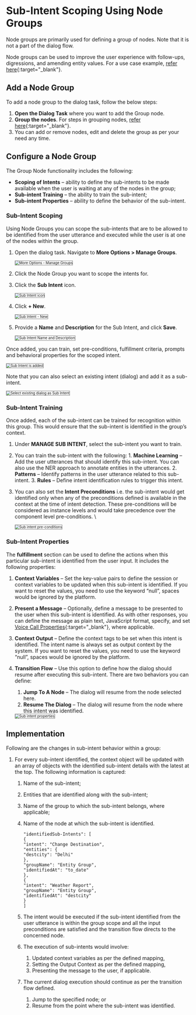 # Sub-Intent Scoping Using Node Groups

Node groups are primarily used for defining a group of nodes. Note that it is not a part of the dialog flow.

Node groups can be used to improve the user experience with follow-ups, digressions, and amending entity values. For a use case example, [refer here](../../../../../how-tos/build-a-banking-assistant/deploy-the-assistant/intent-scoping-using-group-node){:target="_blank"}.


## Add a Node Group

To add a node group to the dialog task, follow the below steps:

1. **Open the Dialog Task** where you want to add the Group node.
2. **Group the nodes**. For steps in grouping nodes, [refer here](../../using-the-dialog-builder-tool/#node-groups){:target="_blank"}.
3. You can add or remove nodes, edit and delete the group as per your need any time.


## Configure a Node Group

The Group Node functionality includes the following:

* **Scoping of Intents** – ability to define the sub-intents to be made available when the user is waiting at any of the nodes in the group;
* **Sub-intent Training** – the ability to train the sub-intent;
* **Sub-intent Properties** – ability to define the behavior of the sub-intent.


### Sub-Intent Scoping

Using Node Groups you can scope the sub-intents that are to be allowed to be identified from the user utterance and executed while the user is at one of the nodes within the group.

1. Open the dialog task. Navigate to **More Options >  Manage Groups**.

    <img src="../images/using-dialog-builder-manage-groups.png" alt="More Options -  Manage Groups" title="More Options -  Manage Groups" style="border:1px solid gray; zoom:70%;">

2. Click the Node Group you want to scope the intents for.
3. Click the **Sub Intent** icon.

    <img src="../images/sub-intent-scoping-click-sub-intent.png" alt="Sub Intent icon" title="Sub Intent icon" style="border:1px solid gray; zoom:70%;">

4. Click **+ New**.

    <img src="../images/sub-intent-scoping-new.png" alt="Sub Intent - New" title="Sub Intent - New" style="border:1px solid gray; zoom:70%;">

5. Provide a **Name** and **Description** for the Sub Intent, and click **Save**.

    <img src="../images/sub-intent-scoping-sub-intent-name-description.png" alt="Sub Intent Name and Description" title="Sub Intent Name and Description" style="border:1px solid gray; zoom:70%;">


Once added, you can train, set pre-conditions, fulfillment criteria, prompts and behavioral properties for the scoped intent.

<img src="../images/sub-intent-scoping-train-the-sub-intent.gif" alt="Sub Intent is added" title="Sub Intent is added" style="border:1px solid gray; zoom:70%;">

Note that you can also select an existing intent (dialog) and add it as a sub-intent.

<img src="../images/sub-intent-scoping-add-existing-intent.png" alt="Select existing dialog as Sub Intent" title="Selecting existing dialog as Sub Intent" style="border:1px solid gray; zoom:70%;">

### Sub-Intent Training

Once added, each of the sub-intent can be trained for recognition within this group. This would ensure that the sub-intent is identified in the group’s context.

1. Under **MANAGE SUB INTENT**, select the sub-intent you want to train.
2. You can train the sub-intent with the following:
        1. **Machine Learning** – Add the user utterances that should identify this sub-intent. You can also use the NER approach to annotate entities in the utterances.
        2. **Patterns** – Identify patterns in the user utterance related to this sub-intent.
        3. **Rules** – Define intent identification rules to trigger this intent.

3. You can also set the **Intent Preconditions** i.e. the sub-intent would get identified only when any of the preconditions defined is available in the context at the time of intent detection. These pre-conditions will be considered as instance levels and would take precedence over the component level pre-conditions. \

    <img src="../images/sub-intent-scoping-pre-conditions.png" alt="Sub intent pre-conditions" title="Sub intent pre-conditions" style="border:1px solid gray; zoom:70%;">


###  Sub-Intent Properties

The **fulfillment** section can be used to define the actions when this particular sub-intent is identified from the user input. It includes the following properties:

1. **Context Variables** – Set the key-value pairs to define the session or context variables to be updated when this sub-intent is identified. If you want to reset the values, you need to use the keyword “null”, spaces would be ignored by the platform.
2. **Present a Message** – Optionally, define a message to be presented to the user when this sub-intent is identified. As with other responses, you can define the message as plain text, JavaScript format, specify, and set [Voice Call Properties](../../node-types/voice-call-properties/){:target="_blank"}, where applicable.
3. **Context Output** – Define the context tags to be set when this intent is identified. The intent name is always set as output context by the system. If you want to reset the values, you need to use the keyword “null”, spaces would be ignored by the platform.
4. **Transition Flow** – Use this option to define how the dialog should resume after executing this sub-intent. There are two behaviors you can define:
    1. **Jump To A Node** – The dialog will resume from the node selected here.
    2. **Resume The Dialog** – The dialog will resume from the node where this intent was identified.

    <img src="../images/sub-intent-scoping-sub-intent-properties.png" alt="Sub intent properties" title="Sub intent properties" style="border:1px solid gray; zoom:70%;">


## Implementation

Following are the changes in sub-intent behavior within a group:

1. For every sub-intent identified, the context object will be updated with an array of objects with the identified sub-intent details with the latest at the top. The following information is captured:
    1. Name of the sub-intent;
    2. Entities that are identified along with the sub-intent;
    3. Name of the group to which the sub-intent belongs, where applicable;
    4. Name of the node at which the sub-intent is identified.

        ```
        "identifiedSub-Intents": [
        {
        "intent": "Change Destination",
        "entities": {
        "destcity": "Delhi"
        },
        "groupName": "Entity Group",
        "identifiedAt": "to_date"
        },
        {
        "intent": "Weather Report",
        "groupName": "Entity Group",
        "identifiedAt": "destcity"
        }
        ]
        ```

    5. The intent would be executed if the sub-intent identified from the user utterance is within the group scope and all the input preconditions are satisfied and the transition flow directs to the concerned node.
    6. The execution of sub-intents would involve:
        1. Updated context variables as per the defined mapping,
        2. Setting the Output Context as per the defined mapping,
        3. Presenting the message to the user, if applicable.

    7. The current dialog execution should continue as per the transition flow defined.
        1. Jump to the specified node; or
        2. Resume from the point where the sub-intent was identified.